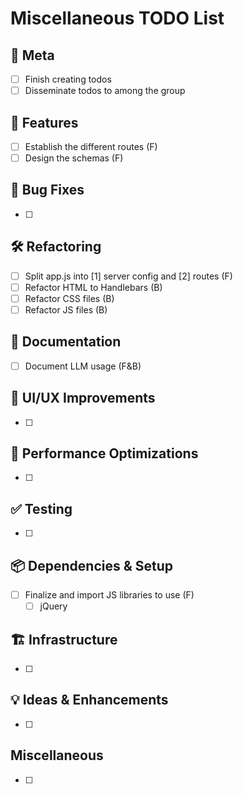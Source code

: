 # Miscellaneous TODO List

## 🤔 Meta
- [ ] Finish creating todos
- [ ] Disseminate todos to among the group

## 📌 Features
- [ ] Establish the different routes (F)
- [ ] Design the schemas (F)

## 🐛 Bug Fixes
- [ ] 

## 🛠️ Refactoring
- [ ] Split app.js into [1] server config and [2] routes (F)
- [ ] Refactor HTML to Handlebars (B)
- [ ] Refactor CSS files (B)
- [ ] Refactor JS files (B)

## 📝 Documentation
- [ ] Document LLM usage (F&B)

## 🎨 UI/UX Improvements
- [ ] 

## 🚀 Performance Optimizations
- [ ] 

## ✅ Testing
- [ ] 

## 📦 Dependencies & Setup
- [ ] Finalize and import JS libraries to use (F)
  - [ ] jQuery

## 🏗️ Infrastructure
- [ ] 

## 💡 Ideas & Enhancements
- [ ] 

## Miscellaneous
- [ ] 
